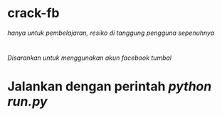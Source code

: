 # crack-fb

*hanya untuk pembelajaran, resiko di tanggung pengguna sepenuhnya*
#
*Disarankan untuk menggunakan akun facebook tumbal*
#
# Jalankan dengan perintah *python run.py*
